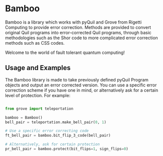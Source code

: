 # Bamboo
Bamboo is a library which works with pyQuil and Grove from Rigetti Computing to provide error correction. Methods are provided to convert original Quil programs into error-corrected Quil programs, through basic methodologies such as the Shor code to more complicated error correction methods such as CSS codes.

Welcome to the world of fault tolerant quantum computing!

## Usage and Examples

The Bamboo library is made to take previously defined pyQuil Program objects and output an error corrected version. You can use a specific error correction scheme if you have one in mind, or alternatively ask for a certain level of protection. For example:

```python

from grove import teleportation

bamboo = Bamboo()
bell_pair = teleportation.make_bell_pair(0, 1)

# Use a specific error correcting code
ft_bell_pair = bamboo.bit_flip_3_code(bell_pair)

# Alternatively, ask for certain protection
pr_bell_pair = bamboo.protect(bit_flips=1, sign_flips=0)

```